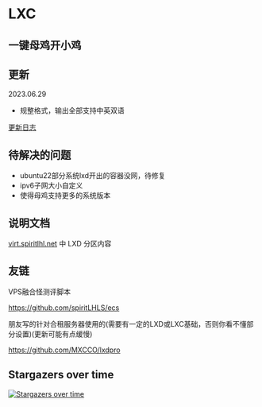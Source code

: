 # LXC

## 一键母鸡开小鸡

## 更新

2023.06.29

- 规整格式，输出全部支持中英双语

[更新日志](CHANGELOG.md)

## 待解决的问题

- ubuntu22部分系统lxd开出的容器没网，待修复
- ipv6子网大小自定义
- 使得母鸡支持更多的系统版本

## 说明文档

[virt.spiritlhl.net](https://virt.spiritlhl.net/) 中 LXD 分区内容

## 友链

VPS融合怪测评脚本

https://github.com/spiritLHLS/ecs

朋友写的针对合租服务器使用的(需要有一定的LXD或LXC基础，否则你看不懂部分设置)(更新可能有点缓慢)

https://github.com/MXCCO/lxdpro

## Stargazers over time

[![Stargazers over time](https://starchart.cc/spiritLHLS/lxc.svg)](https://starchart.cc/spiritLHLS/lxc)
